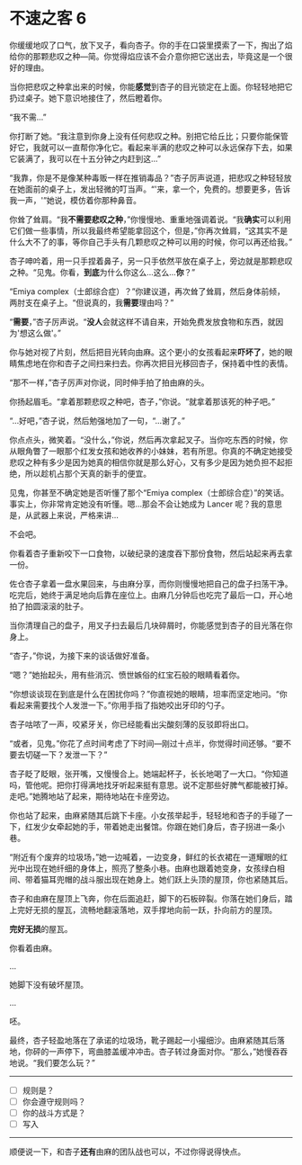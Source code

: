 # 不速之客 6

你缓缓地叹了口气，放下叉子，看向杏子。你的手在口袋里摸索了一下，掏出了焰给你的那颗悲叹之种—简。你觉得焰应该不会介意你把它送出去，毕竟这是一个很好的理由。

当你把悲叹之种拿出来的时候，你能**感觉**到杏子的目光锁定在上面。你轻轻地把它扔过桌子。她下意识地接住了，然后瞪着你。

“我不需...”

你打断了她。“我注意到你身上没有任何悲叹之种。别把它给丘比；只要你能保管好它，我就可以一直帮你净化它。看起来半满的悲叹之种可以永远保存下去，如果它装满了，我可以在十五分钟之内赶到这...”

“我靠，你是不是像某种毒贩一样在推销毒品？”杏子厉声说道，把悲叹之种轻轻放在她面前的桌子上，发出轻微的叮当声。“'来，拿一个，免费的。想要更多，告诉我一声，'”她说，模仿着你那种鼻音。

你耸了耸肩。“我**不需要悲叹之种**，”你慢慢地、重重地强调着说。“我**确实**可以利用它们做一些事情，所以我最终希望能拿回这个，但是，”你再次耸肩，“这其实不是什么大不了的事，等你自己手头有几颗悲叹之种可以用的时候，你可以再还给我。”

杏子呻吟着，用一只手捏着鼻子，另一只手依然平放在桌子上，旁边就是那颗悲叹之种。“见鬼。你看，**到底**为什么你这么...这么...**你**？”

“Emiya complex（士郎综合症）？”你建议道，再次耸了耸肩，然后身体前倾，两肘支在桌子上。“但说真的，我**需要**理由吗？”

“**需要**，”杏子厉声说。“**没人**会就这样不请自来，开始免费发放食物和东西，就因为'想这么做'。”

你与她对视了片刻，然后把目光转向由麻。这个更小的女孩看起来**吓坏了**，她的眼睛焦虑地在你和杏子之间扫来扫去。你再次把目光移回杏子，保持着中性的表情。

“那不一样，”杏子厉声对你说，同时伸手拍了拍由麻的头。

你扬起眉毛。“拿着那颗悲叹之种吧，杏子，”你说。“就拿着那该死的种子吧。”

“...好吧，”杏子说，然后勉强地加了一句，“...谢了。”

你点点头，微笑着。“没什么，”你说，然后再次拿起叉子。当你吃东西的时候，你从眼角瞥了一眼那个红发女孩和她收养的小妹妹，若有所思。你真的不确定她接受悲叹之种有多少是因为她真的相信你就是那么好心，又有多少是因为她负担不起拒绝，所以趁机占那个天真的新手的便宜。

见鬼，你甚至不确定她是否听懂了那个“Emiya complex（士郎综合症）”的笑话。事实上，你非常肯定她没有听懂。嗯...那会不会让她成为 Lancer 呢？我的意思是，从武器上来说，严格来讲...

不会吧。

你看着杏子重新咬下一口食物，以破纪录的速度吞下那份食物，然后站起来再去拿一份。

佐仓杏子拿着一盘水果回来，与由麻分享，而你则慢慢地把自己的盘子扫荡干净。吃完后，她终于满足地向后靠在座位上。由麻几分钟后也吃完了最后一口，开心地拍了拍圆滚滚的肚子。

当你清理自己的盘子，用叉子扫去最后几块碎屑时，你能感觉到杏子的目光落在你身上。

“杏子，”你说，为接下来的谈话做好准备。

“嗯？”她抬起头，用有些消沉、愤世嫉俗的红宝石般的眼睛看着你。

“你想谈谈现在到底是什么在困扰你吗？”你直视她的眼睛，坦率而坚定地问。“你看起来需要找个人发泄一下。”你用手指了指她咬出牙印的勺子。

杏子咕哝了一声，咬紧牙关，你已经能看出尖酸刻薄的反驳即将出口。

“或者，见鬼。”你花了点时间考虑了下时间—刚过十点半，你觉得时间还够。“要不要去切磋一下？发泄一下？” 

杏子眨了眨眼，张开嘴，又慢慢合上。她端起杯子，长长地喝了一大口。“你知道吗，管他呢。把你打得满地找牙听起来挺有意思。说不定那些好脾气都能被打掉。走吧。”她腾地站了起来，期待地站在卡座旁边。

你也站了起来，由麻紧随其后跳下卡座。小女孩举起手，轻轻地和杏子的手碰了一下，红发少女牵起她的手，带着她走出餐馆。你跟在她们身后，杏子拐进一条小巷。

“附近有个废弃的垃圾场，”她一边喊着，一边变身，鲜红的长衣裙在一道耀眼的红光中出现在她纤细的身体上，照亮了整条小巷。由麻也跟着她变身，女孩绿白相间、带着猫耳兜帽的战斗服出现在她身上。她们跃上头顶的屋顶，你也紧随其后。

杏子和由麻在屋顶上飞奔，你在后面追赶，脚下的石板碎裂。你落在她们身后，踏上完好无损的屋瓦，流畅地翻滚落地，双手撑地向前一跃，扑向前方的屋顶。

**完好无损**的屋瓦。

你看着由麻。

...

她脚下没有破坏屋顶。

...

呸。

最终，杏子轻盈地落在了承诺的垃圾场，靴子踢起一小撮细沙。由麻紧随其后落地，你砰的一声停下，弯曲膝盖缓冲冲击。杏子转过身面对你。“那么，”她慢吞吞地说。“我们要怎么玩？”

---

- [ ] 规则是？
- [ ] 你会遵守规则吗？  
- [ ] 你的战斗方式是？
- [ ] 写入

---

顺便说一下，和杏子**还有**由麻的团队战也可以，不过你得说得快点。
